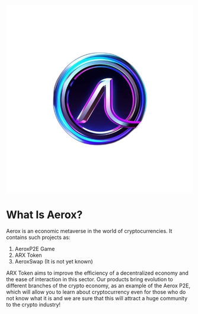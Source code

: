 ![Logotype](./docs/wall.png)
# What Is Aerox?
Aerox is an economic metaverse in the world of cryptocurrencies. It contains such projects as:

 1. AeroxP2E Game
 2. ARX Token
 3. AeroxSwap (It is not yet known)

ARX Token aims to improve the efficiency of a decentralized economy and the ease of interaction in this sector. 
Our products bring evolution to different branches of the crypto economy, as an example of the Aerox P2E, which will allow you to learn about cryptocurrency even for those who do not know what it is and we are sure that this will attract a huge community to the crypto industry!
